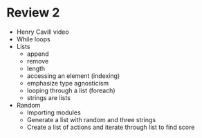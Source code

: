 #	Review 2 
-	Henry Cavill video
-	While loops
-	Lists
	-	append
	-	remove
	-	length
	-	accessing an element (indexing)
	-	emphasize type agnosticism
	-	looping through a list (foreach)
	-	strings are lists
-	Random
	-	Importing modules
	-	Generate a list with random and three strings
	-	Create a list of actions and iterate through list to find score
